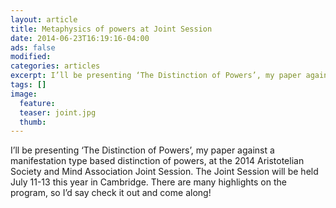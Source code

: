 ```yaml
---
layout: article
title: Metaphysics of powers at Joint Session
date: 2014-06-23T16:19:16-04:00
ads: false
modified:
categories: articles
excerpt: I’ll be presenting ‘The Distinction of Powers’, my paper against a manifestation type based distinction of powers, at the 2014 Aristotelian Society and Mind Association Joint Session.
tags: []
image:
  feature:
  teaser: joint.jpg
  thumb:
---
```


I’ll be presenting ‘The Distinction of Powers’, my paper against a manifestation type based distinction of powers, at the 2014 Aristotelian Society and Mind Association Joint Session. The Joint Session will be held July 11-13 this year in Cambridge. There are many highlights on the program, so I’d say check it out and come along!
